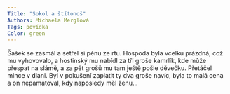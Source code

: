 ```yaml
---
Title: "Sokol a štítonoš"
Authors: Michaela Merglová
Tags: povídka
Color: green
---
```

Šašek se zasmál a setřel si pěnu ze rtu. Hospoda
byla vcelku prázdná, což mu vyhovovalo,
a hostinský mu nabídl za tři groše kamrlík, kde
může přespat na slámě, a za pět grošů mu tam
ještě pošle děvečku. Přetáčel mince v dlani. Byl
v pokušení zaplatit ty dva groše navíc, byla to
malá cena a on nepamatoval, kdy naposledy
měl ženu...
